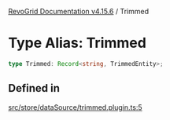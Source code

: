 [RevoGrid Documentation v4.15.6](README.md) / Trimmed

# Type Alias: Trimmed

```ts
type Trimmed: Record<string, TrimmedEntity>;
```

## Defined in

[src/store/dataSource/trimmed.plugin.ts:5](https://github.com/revolist/revogrid/blob/8ab186c1ae2faee97d25784acff6dbf4187524f8/src/store/dataSource/trimmed.plugin.ts#L5)
